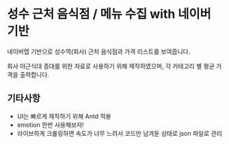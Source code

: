 # 성수 근처 음식점 / 메뉴 수집 with 네이버 기반

네이버맵 기반으로 성수역(회사) 근처 음식점과 가격 리스트를 보여줍니다.

회사 야근식대 증대를 위한 자료로 사용하기 위해 제작하였으며, 각 카테고리 별 평균 가격을 출력합니다.

## 기타사항

- UI는 빠르게 제작하기 위해 Antd 적용
- emotion 한번 사용해보자!
- 라이브하게 크롤링하면 속도가 너무 느려서 코드만 남겨둔 상태로 json 파일로 관리
